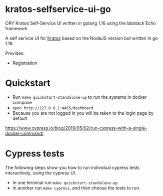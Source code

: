 # kratos-selfservice-ui-go
ORY Kratos Self-Service UI written in golang 1.16 using the labstack Echo framework

A self service UI for [Kratos](https://www.ory.sh/kratos) based on the NodeJS version but written in go 1.16.


Provides:

- Registration

# Quickstart

- Run `make quickstart-standalone-up` to run the systems in docker compose
- `open http://127.0.0.1:4455/dashboard`
- Because you are not logged in you will be taken to the login page by default


https://www.cypress.io/blog/2019/05/02/run-cypress-with-a-single-docker-command/


# Cypress tests

The following steps show you how to run individual cypress tests interactively, using the cypress UI.

- In one terminal run `make quickstart-standalone-up`
- In another  run `make cypress`, and then choose the tests to run.
